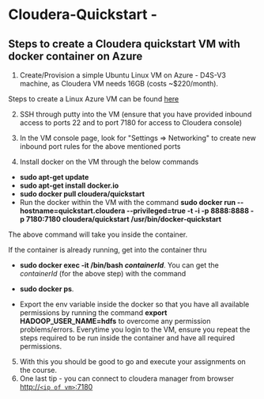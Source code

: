 # Cloudera-Quickstart - 
## Steps to create a Cloudera quickstart VM with docker container on Azure

1. Create/Provision a simple Ubuntu Linux VM on Azure - D4S-V3 machine, as Cloudera VM needs 16GB (costs ~$220/month). 

Steps to create a Linux Azure VM can be found [here](https://docs.microsoft.com/en-us/azure/virtual-machines/linux/tutorial-manage-vm)

2. SSH through putty into the VM (ensure that you have provided inbound access to ports 22 and to port 7180 for access to Cloudera console)

3. In the VM console page, look for "Settings => Networking" to create new inbound port rules for the above mentioned ports

4. Install docker on the VM through the below commands 
- **sudo apt-get update**
- **sudo apt-get install docker.io** 
- **sudo docker pull cloudera/quickstart**
- Run the docker within the VM with the command **sudo docker run --hostname=quickstart.cloudera --privileged=true -t -i -p 8888:8888 -p 7180:7180 cloudera/quickstart /usr/bin/docker-quickstart** 

The above command will take you inside the container.  

 If the container is already running, get into the container thru  
 - **sudo docker exec -it /bin/bash *containerId***. 
 You can get the *containerId* (for the above step) with the command 
 - **sudo docker ps**. 

- Export the env variable inside the docker so that you have all available permissions by running the command **export HADOOP_USER_NAME=hdfs**  to overcome any permission problems/errors. Everytime you login to the VM, ensure you repeat the steps required to be run inside the container and have all required permissions.
5. With this you should be good to go and execute your assignments on the course. 
6. One last tip - you can connect to cloudera manager from browser [http://`<ip of vm>`:7180]()

